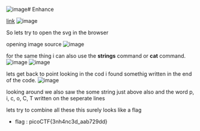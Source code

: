 ![image](https://github.com/nikunjagarwal17/CSOC-IITBHU/assets/144536875/7560d031-c86b-41b8-a045-670e0dcb27ee)# Enhance 

[link](https://play.picoctf.org/practice/challenge/265?category=4&page=1)
![image](https://github.com/nikunjagarwal17/CSOC-IITBHU/assets/144536875/4488fb96-11f9-4fe1-bd6a-9e450b05ac57)

So lets try to open the svg in the browser

opening image source 
![image](https://github.com/nikunjagarwal17/CSOC-IITBHU/assets/144536875/00933a0f-f6e1-415c-ba78-b7d285b0aaae)


for the same thing i can also use the **strings** command or **cat** command.
![image](https://github.com/nikunjagarwal17/CSOC-IITBHU/assets/144536875/1a8dd493-26d1-411b-8a36-18c0755a8a13)
![image](https://github.com/nikunjagarwal17/CSOC-IITBHU/assets/144536875/8ac2dce6-9005-4290-94f0-b1dd4982517d)

lets get back to point looking in the cod i found somethig written in the end of the code.
![image](https://github.com/nikunjagarwal17/CSOC-IITBHU/assets/144536875/2e7edab8-c822-40eb-9739-81fab1613bb6)


looking around we also saw the some string just above also 
and the word p, i, c, o, C, T written on the seperate lines

lets try to combine all these this surely looks like a flag

- flag : picoCTF{3nh4nc3d_aab729dd}
